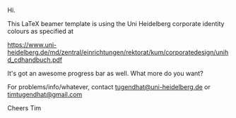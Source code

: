 Hi.

This LaTeX beamer template is using the Uni Heidelberg corporate identity colours as specified at

https://www.uni-heidelberg.de/md/zentral/einrichtungen/rektorat/kum/corporatedesign/unihd_cdhandbuch.pdf

It's got an awesome progress bar as well.
What more do you want?

For problems/info/whatever, contact 
tugendhat@uni-heidelberg.de
or
timtugendhat@gmail.com

Cheers
Tim